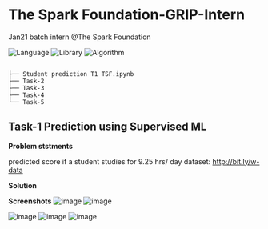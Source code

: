 # The Spark Foundation-GRIP-Intern
Jan21 batch intern @The Spark Foundation

![Language](https://img.shields.io/badge/Library-Python-Blue.svg) ![Library](https://img.shields.io/badge/Scrypt-Pandas-Orange.svg) ![Algorithm](https://img.shields.io/badge/code-ML-purple.svg)  




```
 
├── Student prediction T1 TSF.ipynb
├── Task-2  
├── Task-3 
├── Task-4  
└── Task-5

```



##  Task-1 Prediction using Supervised ML


__Problem ststments__


predicted score if a student studies for 9.25 hrs/ day
dataset: http://bit.ly/w-data


__Solution__



__Screenshots__
![image](https://user-images.githubusercontent.com/62024355/103554391-dc3dc100-4ed4-11eb-956c-38273f083bdc.png)
![image](https://user-images.githubusercontent.com/62024355/103554418-e8298300-4ed4-11eb-94b5-ee75ea6a8ee6.png)

![image](https://user-images.githubusercontent.com/62024355/103554316-b7494e00-4ed4-11eb-8b3b-1a62d725a7f0.png)
![image](https://user-images.githubusercontent.com/62024355/103554440-f5467200-4ed4-11eb-8af7-c90d7cc96563.png)
![image](https://user-images.githubusercontent.com/62024355/103554479-03948e00-4ed5-11eb-9628-e89e8a3429b8.png)
